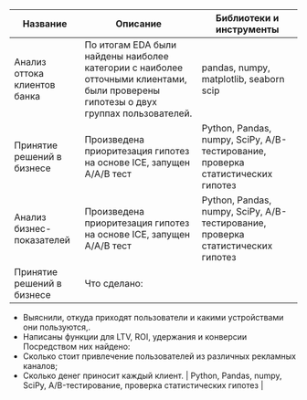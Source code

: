 
| Название  | Описание | Библиотеки и инструменты |
| ------------- | ------------- |------------- |
|  Анализ оттока клиентов банка  | По итогам EDA были найдены наиболее категории с наиболее отточными клиентами, были проверены гипотезы о двух группах пользователей. |  pandas, numpy,  matplotlib, seaborn scip|
| Принятие решений в бизнесе  | Произведена приоритезация гипотез на основе ICE, запущен А/А/В тест  | Python, Pandas, numpy, SciPy, A/B-тестирование, проверка статистических гипотез |
| Анализ бизнес-показателей  | Произведена приоритезация гипотез на основе ICE, запущен А/А/В тест  | Python, Pandas, numpy, SciPy, A/B-тестирование, проверка статистических гипотез |
| Принятие решений в бизнесе  | Что сделано:
- Выяснили, откуда приходят пользователи и какими устройствами они пользуются,.
- Написаны функции для LTV, ROI, удержания и конверсии
Посредством них найдено:
- Сколько стоит привлечение пользователей из различных рекламных каналов;
- Сколько денег приносит каждый клиент.  | Python, Pandas, numpy, SciPy, A/B-тестирование, проверка статистических гипотез |
